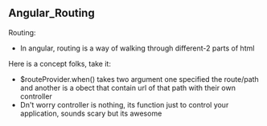 ## Angular_Routing
Routing: 
* In angular, routing is a way of walking through different-2 parts of html

Here is a concept folks, take it:
* $routeProvider.when() takes two argument one specified the route/path and another is a obect that contain url of that path with their
 own controller
* Dn't worry controller is nothing, its function just to control your application, sounds scary but its awesome
